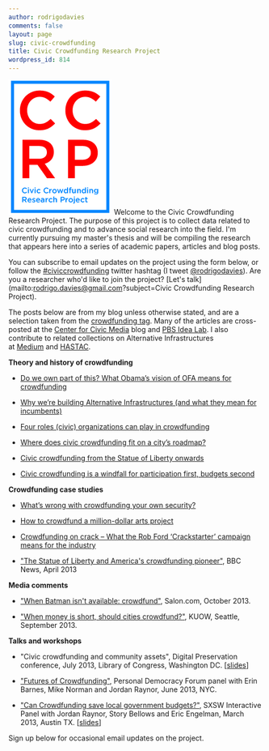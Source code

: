 ```yaml
---
author: rodrigodavies
comments: false
layout: page
slug: civic-crowdfunding
title: Civic Crowdfunding Research Project
wordpress_id: 814
---
```


<img src="logo_white.png" class="nocircle"> Welcome to the Civic Crowdfunding Research Project. The purpose of this project is to collect data related to civic crowdfunding and to advance social research into the field. I'm currently pursuing my master's thesis and will be compiling the research that appears here into a series of academic papers, articles and blog posts.

You can subscribe to email updates on the project using the form below, or follow the [#civiccrowdfunding](https://twitter.com/search?q=civiccrowdfunding) twitter hashtag (I tweet [@rodrigodavies](http://twitter.com/rodrigodavies)). Are you a researcher who'd like to join the project? [Let's talk](mailto:rodrigo.davies@gmail.com?subject=Civic Crowdfunding Research Project).

The posts below are from my blog unless otherwise stated, and are a selection taken from the [crowdfunding tag](http://rodrigodavies.com/blog/tag/crowdfunding/). Many of the articles are cross-posted at the [Center for Civic Media](http://civic.mit.edu/users/rodrigodavies) blog and [PBS Idea Lab](http://www.pbs.org/idealab/author/rdavies/). I also contribute to related collections on Alternative Infrastructures at [Medium](https://medium.com/alternative-infrastructures) and [HASTAC](http://www.hastac.org/groups/alternative-infrastructures). 

**Theory and history of crowdfunding**



	
  * [Do we own part of this? What Obama’s vision of OFA means for crowdfunding](http://rodrigodavies.com/blog/2013/10/02/do-we-own-part-of-this-what-obamas-vision-of-ofa-means-for-crowdfunding/)

	
  * [Why we’re building Alternative Infrastructures (and what they mean for incumbents)](http://rodrigodavies.com/blog/2013/09/09/why-were-building-alternative-infrastructures-and-what-they-mean-for-incumbents/)

	
  * [Four roles (civic) organizations can play in crowdfunding](http://rodrigodavies.com/blog/2013/07/24/four-roles-civic-organizations-can-play-in-crowdfunding/)

	
  * [Where does civic crowdfunding fit on a city’s roadmap?](http://rodrigodavies.com/blog/2013/06/15/where-does-civic-crowdfunding-fit-on-a-city-roadmap/)

	
  * [Civic crowdfunding from the Statue of Liberty onwards](http://rodrigodavies.com/blog/2013/02/19/civic-crowdfunding-from-the-statue-of-liberty-to-now/)

	
  * [Civic crowdfunding is a windfall for participation first, budgets second](http://rodrigodavies.com/blog/2013/01/17/civic-crowdfunding-is-a-windfall-for-participation-not-budgets/)


**Crowdfunding case studies**



	
  * [What’s wrong with crowdfunding your own security?](http://rodrigodavies.com/blog/2013/10/10/whats-wrong-with-crowdfunding-your-own-security/)

	
  * [How to crowdfund a million-dollar arts project](http://rodrigodavies.com/blog/2013/09/16/how-to-crowdfund-a-million-dollar-arts-project/)

	
  * [Crowdfunding on crack – What the Rob Ford ‘Crackstarter’ campaign means for the industry](http://rodrigodavies.com/blog/2013/05/22/crowdfunding-on-crack/)

	
  * ["The Statue of Liberty and America's crowdfunding pioneer"](http://www.bbc.co.uk/news/magazine-21932675), BBC News, April 2013


**Media comments**



	
  * ["When Batman isn't available: crowdfund"](www.salon.com/2013/10/11/when_batman_isnt_available_crowd_fund/), Salon.com, October 2013.

	
  * ["When money is short, should cities crowdfund?"](http://kuow.org/post/when-money-short-should-cities-crowdfund), KUOW, Seattle, September 2013.


**Talks and workshops**



	
  * "Civic crowdfunding and community assets", Digital Preservation conference, July 2013, Library of Congress, Washington DC. [[slides](http://www.rodrigodavies.com/ccf/LoC_presentation_RD.pdf)]

	
  * ["Futures of Crowdfunding"](http://personaldemocracy.com/conferences/nyc/2013/program), Personal Democracy Forum panel with Erin Barnes, Mike Norman and Jordan Raynor, June 2013, NYC.

	
  * ["Can Crowdfunding save local government budgets?"](http://schedule.sxsw.com/2013/events/event_IAP984), SXSW Interactive Panel with Jordan Raynor, Story Bellows and Eric Engelman, March 2013, Austin TX. [[slides](civic_crowdfunding_pres.pdf)]


Sign up below for occasional email updates on the project. 


